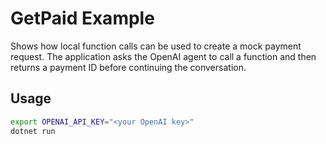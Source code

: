 # GetPaid Example

Shows how local function calls can be used to create a mock payment request.
The application asks the OpenAI agent to call a function and then returns a
payment ID before continuing the conversation.

## Usage

```bash
export OPENAI_API_KEY="<your OpenAI key>"
dotnet run
```
